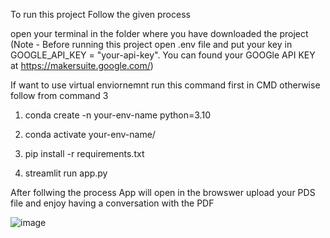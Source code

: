 To run this project Follow the given process

open your terminal in the folder where you have downloaded the project
  (Note - Before running this project open .env file and put your key in GOOGLE_API_KEY = "your-api-key". You can found your GOOGle API KEY at https://makersuite.google.com/)

If want to use virtual enviornemnt run this command first in CMD otherwise follow from command 3 

1. conda create -n your-env-name python=3.10
2. conda activate your-env-name/


3. pip install -r requirements.txt
4. streamlit run app.py

After follwing the process App will open in the browswer upload your PDS file and enjoy having a conversation with the PDF

![image](https://github.com/munneb10/Chat-with-multiple-PDF-s/assets/53348999/aa5b1555-ae89-432f-9a88-77237606dfaf)
